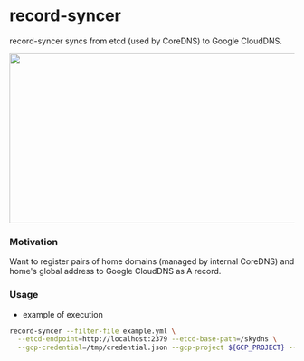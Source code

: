 # record-syncer

record-syncer syncs from etcd (used by CoreDNS) to Google CloudDNS.

<img height="300" width="900" src="https://user-images.githubusercontent.com/19530785/171987509-b7e87a4d-369e-47ef-a22b-f6425935ea2f.png">

### Motivation

Want to register pairs of home domains (managed by internal CoreDNS) and home's global address to Google CloudDNS as A record.

### Usage

* example of execution

```bash
record-syncer --filter-file example.yml \
  --etcd-endpoint=http://localhost:2379 --etcd-base-path=/skydns \
  --gcp-credential=/tmp/credential.json --gcp-project ${GCP_PROJECT} --gcp-dns-managed-zone ${MANAGED_ZONE}
```
